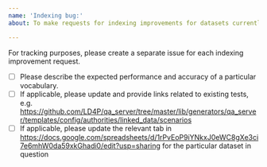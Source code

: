 ```yaml
---
name: 'Indexing bug:'
about: To make requests for indexing improvements for datasets currently available in QA

---
```


For tracking purposes, please create a separate issue for each indexing improvement request.

- [ ] Please describe the expected performance and accuracy of a particular vocabulary. 
- [ ] If applicable, please update and provide links related to existing tests, e.g. https://github.com/LD4P/qa_server/tree/master/lib/generators/qa_server/templates/config/authorities/linked_data/scenarios
- [ ] If applicable, please update the relevant tab in https://docs.google.com/spreadsheets/d/1rPvEoP9iYNkxJ0eWC8gXe3ci7e6mhW0da59xkGhadi0/edit?usp=sharing for the particular dataset in question
